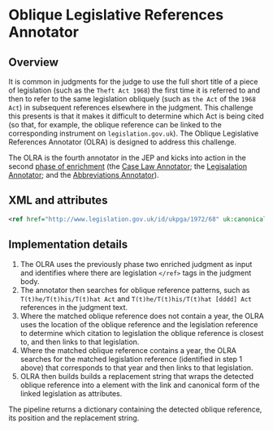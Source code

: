 # Oblique Legislative References Annotator

## Overview

It is common in judgments for the judge to use the full short title of a piece of legislation (such as the `Theft Act 1968`) the first time it is referred to and then to refer to the same legislation obliquely (such as `the Act` of the `1968 Act`) in subsequent references elsewhere in the judgment. This challenge this presents is that it makes it difficult to determine which Act is being cited (so that, for example, the oblique reference can be linked to the corresponding instrument on `legislation.gov.uk`). The Oblique Legislative References Annotator (OLRA) is designed to address this challenge.

The OLRA is the fourth annotator in the JEP and kicks into action in the second [phase of enrichment](/README.md#13-enrichment-phases) (the [Case Law Annotator](/docs/caselaw/case-law-annotator.md); the [Legisalation Annotator](/docs/legislation/legislation-annotator.md); and the [Abbreviations Annotator](/docs/abbreviation-annotator.md)).

## XML and attributes

```xml
<ref href="http://www.legislation.gov.uk/id/ukpga/1972/68" uk:canonical="1972 c. 68" uk:type="legislation">this Act</ref>
```

## Implementation details

1. The OLRA uses the previously phase two enriched judgment as input and identifies where there are legislation `</ref>` tags in the judgment body.
1. The annotator then searches for oblique reference patterns, such as `T(t)he/T(t)his/T(t)hat Act` and `T(t)he/T(t)his/T(t)hat [dddd] Act` references in the judgment text.
1. Where the matched oblique reference does not contain a year, the OLRA uses the location of the oblique reference and the legislation reference to determine which citation to legislation the oblique reference is closest to, and then links to that legislation.
1. Where the matched oblique reference contains a year, the OLRA searches for the matched legislation reference (identified in step 1 above) that corresponds to that year and then links to that legislation.
1. OLRA then builds builds a replacement string that wraps the detected oblique reference into a <ref> element with the link and canonical form of the linked legislation as attributes.

The pipeline returns a dictionary containing the detected oblique reference, its position and the replacement string.
